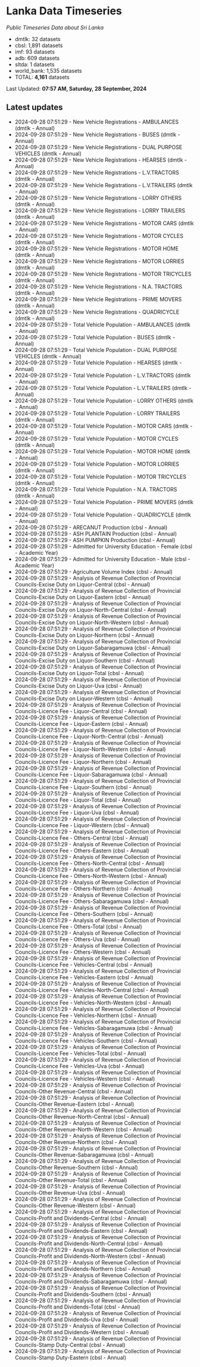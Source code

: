 # Lanka Data Timeseries
*Public Timeseries Data about Sri Lanka*

* dmtlk: 32 datasets
* cbsl: 1,891 datasets
* imf: 93 datasets
* adb: 609 datasets
* sltda: 1 datasets
* world_bank: 1,535 datasets
* TOTAL: **4,161** datasets

Last Updated: **07:57 AM, Saturday, 28 September, 2024**

## Latest updates

* 2024-09-28 07:51:29 - New Vehicle Registrations - AMBULANCES (dmtlk - Annual)
* 2024-09-28 07:51:29 - New Vehicle Registrations - BUSES (dmtlk - Annual)
* 2024-09-28 07:51:29 - New Vehicle Registrations - DUAL PURPOSE VEHICLES (dmtlk - Annual)
* 2024-09-28 07:51:29 - New Vehicle Registrations - HEARSES (dmtlk - Annual)
* 2024-09-28 07:51:29 - New Vehicle Registrations - L.V.TRACTORS (dmtlk - Annual)
* 2024-09-28 07:51:29 - New Vehicle Registrations - L.V.TRAILERS (dmtlk - Annual)
* 2024-09-28 07:51:29 - New Vehicle Registrations - LORRY OTHERS (dmtlk - Annual)
* 2024-09-28 07:51:29 - New Vehicle Registrations - LORRY TRAILERS (dmtlk - Annual)
* 2024-09-28 07:51:29 - New Vehicle Registrations - MOTOR CARS (dmtlk - Annual)
* 2024-09-28 07:51:29 - New Vehicle Registrations - MOTOR CYCLES (dmtlk - Annual)
* 2024-09-28 07:51:29 - New Vehicle Registrations - MOTOR HOME (dmtlk - Annual)
* 2024-09-28 07:51:29 - New Vehicle Registrations - MOTOR LORRIES (dmtlk - Annual)
* 2024-09-28 07:51:29 - New Vehicle Registrations - MOTOR TRICYCLES (dmtlk - Annual)
* 2024-09-28 07:51:29 - New Vehicle Registrations - N.A. TRACTORS (dmtlk - Annual)
* 2024-09-28 07:51:29 - New Vehicle Registrations - PRIME MOVERS (dmtlk - Annual)
* 2024-09-28 07:51:29 - New Vehicle Registrations - QUADRICYCLE (dmtlk - Annual)
* 2024-09-28 07:51:29 - Total Vehicle Population - AMBULANCES (dmtlk - Annual)
* 2024-09-28 07:51:29 - Total Vehicle Population - BUSES (dmtlk - Annual)
* 2024-09-28 07:51:29 - Total Vehicle Population - DUAL PURPOSE VEHICLES (dmtlk - Annual)
* 2024-09-28 07:51:29 - Total Vehicle Population - HEARSES (dmtlk - Annual)
* 2024-09-28 07:51:29 - Total Vehicle Population - L.V.TRACTORS (dmtlk - Annual)
* 2024-09-28 07:51:29 - Total Vehicle Population - L.V.TRAILERS (dmtlk - Annual)
* 2024-09-28 07:51:29 - Total Vehicle Population - LORRY OTHERS (dmtlk - Annual)
* 2024-09-28 07:51:29 - Total Vehicle Population - LORRY TRAILERS (dmtlk - Annual)
* 2024-09-28 07:51:29 - Total Vehicle Population - MOTOR CARS (dmtlk - Annual)
* 2024-09-28 07:51:29 - Total Vehicle Population - MOTOR CYCLES (dmtlk - Annual)
* 2024-09-28 07:51:29 - Total Vehicle Population - MOTOR HOME (dmtlk - Annual)
* 2024-09-28 07:51:29 - Total Vehicle Population - MOTOR LORRIES (dmtlk - Annual)
* 2024-09-28 07:51:29 - Total Vehicle Population - MOTOR TRICYCLES (dmtlk - Annual)
* 2024-09-28 07:51:29 - Total Vehicle Population - N.A. TRACTORS (dmtlk - Annual)
* 2024-09-28 07:51:29 - Total Vehicle Population - PRIME MOVERS (dmtlk - Annual)
* 2024-09-28 07:51:29 - Total Vehicle Population - QUADRICYCLE (dmtlk - Annual)
* 2024-09-28 07:51:29 - ARECANUT Production (cbsl - Annual)
* 2024-09-28 07:51:29 - ASH PLANTAIN Production (cbsl - Annual)
* 2024-09-28 07:51:29 - ASH PUMPKIN Production (cbsl - Annual)
* 2024-09-28 07:51:29 - Admitted for University Education - Female (cbsl - Academic Year)
* 2024-09-28 07:51:29 - Admitted for University Education - Male (cbsl - Academic Year)
* 2024-09-28 07:51:29 - Agriculture Volume Index (cbsl - Annual)
* 2024-09-28 07:51:29 - Analysis of Revenue Collection of Provincial Councils-Excise Duty on Liquor-Central (cbsl - Annual)
* 2024-09-28 07:51:29 - Analysis of Revenue Collection of Provincial Councils-Excise Duty on Liquor-Eastern (cbsl - Annual)
* 2024-09-28 07:51:29 - Analysis of Revenue Collection of Provincial Councils-Excise Duty on Liquor-North-Central (cbsl - Annual)
* 2024-09-28 07:51:29 - Analysis of Revenue Collection of Provincial Councils-Excise Duty on Liquor-North-Western (cbsl - Annual)
* 2024-09-28 07:51:29 - Analysis of Revenue Collection of Provincial Councils-Excise Duty on Liquor-Northern (cbsl - Annual)
* 2024-09-28 07:51:29 - Analysis of Revenue Collection of Provincial Councils-Excise Duty on Liquor-Sabaragamuwa (cbsl - Annual)
* 2024-09-28 07:51:29 - Analysis of Revenue Collection of Provincial Councils-Excise Duty on Liquor-Southern (cbsl - Annual)
* 2024-09-28 07:51:29 - Analysis of Revenue Collection of Provincial Councils-Excise Duty on Liquor-Total (cbsl - Annual)
* 2024-09-28 07:51:29 - Analysis of Revenue Collection of Provincial Councils-Excise Duty on Liquor-Uva (cbsl - Annual)
* 2024-09-28 07:51:29 - Analysis of Revenue Collection of Provincial Councils-Excise Duty on Liquor-Western (cbsl - Annual)
* 2024-09-28 07:51:29 - Analysis of Revenue Collection of Provincial Councils-Licence Fee - Liquor-Central (cbsl - Annual)
* 2024-09-28 07:51:29 - Analysis of Revenue Collection of Provincial Councils-Licence Fee - Liquor-Eastern (cbsl - Annual)
* 2024-09-28 07:51:29 - Analysis of Revenue Collection of Provincial Councils-Licence Fee - Liquor-North-Central (cbsl - Annual)
* 2024-09-28 07:51:29 - Analysis of Revenue Collection of Provincial Councils-Licence Fee - Liquor-North-Western (cbsl - Annual)
* 2024-09-28 07:51:29 - Analysis of Revenue Collection of Provincial Councils-Licence Fee - Liquor-Northern (cbsl - Annual)
* 2024-09-28 07:51:29 - Analysis of Revenue Collection of Provincial Councils-Licence Fee - Liquor-Sabaragamuwa (cbsl - Annual)
* 2024-09-28 07:51:29 - Analysis of Revenue Collection of Provincial Councils-Licence Fee - Liquor-Southern (cbsl - Annual)
* 2024-09-28 07:51:29 - Analysis of Revenue Collection of Provincial Councils-Licence Fee - Liquor-Total (cbsl - Annual)
* 2024-09-28 07:51:29 - Analysis of Revenue Collection of Provincial Councils-Licence Fee - Liquor-Uva (cbsl - Annual)
* 2024-09-28 07:51:29 - Analysis of Revenue Collection of Provincial Councils-Licence Fee - Liquor-Western (cbsl - Annual)
* 2024-09-28 07:51:29 - Analysis of Revenue Collection of Provincial Councils-Licence Fee - Others-Central (cbsl - Annual)
* 2024-09-28 07:51:29 - Analysis of Revenue Collection of Provincial Councils-Licence Fee - Others-Eastern (cbsl - Annual)
* 2024-09-28 07:51:29 - Analysis of Revenue Collection of Provincial Councils-Licence Fee - Others-North-Central (cbsl - Annual)
* 2024-09-28 07:51:29 - Analysis of Revenue Collection of Provincial Councils-Licence Fee - Others-North-Western (cbsl - Annual)
* 2024-09-28 07:51:29 - Analysis of Revenue Collection of Provincial Councils-Licence Fee - Others-Northern (cbsl - Annual)
* 2024-09-28 07:51:29 - Analysis of Revenue Collection of Provincial Councils-Licence Fee - Others-Sabaragamuwa (cbsl - Annual)
* 2024-09-28 07:51:29 - Analysis of Revenue Collection of Provincial Councils-Licence Fee - Others-Southern (cbsl - Annual)
* 2024-09-28 07:51:29 - Analysis of Revenue Collection of Provincial Councils-Licence Fee - Others-Total (cbsl - Annual)
* 2024-09-28 07:51:29 - Analysis of Revenue Collection of Provincial Councils-Licence Fee - Others-Uva (cbsl - Annual)
* 2024-09-28 07:51:29 - Analysis of Revenue Collection of Provincial Councils-Licence Fee - Others-Western (cbsl - Annual)
* 2024-09-28 07:51:29 - Analysis of Revenue Collection of Provincial Councils-Licence Fee - Vehicles-Central (cbsl - Annual)
* 2024-09-28 07:51:29 - Analysis of Revenue Collection of Provincial Councils-Licence Fee - Vehicles-Eastern (cbsl - Annual)
* 2024-09-28 07:51:29 - Analysis of Revenue Collection of Provincial Councils-Licence Fee - Vehicles-North-Central (cbsl - Annual)
* 2024-09-28 07:51:29 - Analysis of Revenue Collection of Provincial Councils-Licence Fee - Vehicles-North-Western (cbsl - Annual)
* 2024-09-28 07:51:29 - Analysis of Revenue Collection of Provincial Councils-Licence Fee - Vehicles-Northern (cbsl - Annual)
* 2024-09-28 07:51:29 - Analysis of Revenue Collection of Provincial Councils-Licence Fee - Vehicles-Sabaragamuwa (cbsl - Annual)
* 2024-09-28 07:51:29 - Analysis of Revenue Collection of Provincial Councils-Licence Fee - Vehicles-Southern (cbsl - Annual)
* 2024-09-28 07:51:29 - Analysis of Revenue Collection of Provincial Councils-Licence Fee - Vehicles-Total (cbsl - Annual)
* 2024-09-28 07:51:29 - Analysis of Revenue Collection of Provincial Councils-Licence Fee - Vehicles-Uva (cbsl - Annual)
* 2024-09-28 07:51:29 - Analysis of Revenue Collection of Provincial Councils-Licence Fee - Vehicles-Western (cbsl - Annual)
* 2024-09-28 07:51:29 - Analysis of Revenue Collection of Provincial Councils-Other Revenue-Central (cbsl - Annual)
* 2024-09-28 07:51:29 - Analysis of Revenue Collection of Provincial Councils-Other Revenue-Eastern (cbsl - Annual)
* 2024-09-28 07:51:29 - Analysis of Revenue Collection of Provincial Councils-Other Revenue-North-Central (cbsl - Annual)
* 2024-09-28 07:51:29 - Analysis of Revenue Collection of Provincial Councils-Other Revenue-North-Western (cbsl - Annual)
* 2024-09-28 07:51:29 - Analysis of Revenue Collection of Provincial Councils-Other Revenue-Northern (cbsl - Annual)
* 2024-09-28 07:51:29 - Analysis of Revenue Collection of Provincial Councils-Other Revenue-Sabaragamuwa (cbsl - Annual)
* 2024-09-28 07:51:29 - Analysis of Revenue Collection of Provincial Councils-Other Revenue-Southern (cbsl - Annual)
* 2024-09-28 07:51:29 - Analysis of Revenue Collection of Provincial Councils-Other Revenue-Total (cbsl - Annual)
* 2024-09-28 07:51:29 - Analysis of Revenue Collection of Provincial Councils-Other Revenue-Uva (cbsl - Annual)
* 2024-09-28 07:51:29 - Analysis of Revenue Collection of Provincial Councils-Other Revenue-Western (cbsl - Annual)
* 2024-09-28 07:51:29 - Analysis of Revenue Collection of Provincial Councils-Profit and Dividends-Central (cbsl - Annual)
* 2024-09-28 07:51:29 - Analysis of Revenue Collection of Provincial Councils-Profit and Dividends-Eastern (cbsl - Annual)
* 2024-09-28 07:51:29 - Analysis of Revenue Collection of Provincial Councils-Profit and Dividends-North-Central (cbsl - Annual)
* 2024-09-28 07:51:29 - Analysis of Revenue Collection of Provincial Councils-Profit and Dividends-North-Western (cbsl - Annual)
* 2024-09-28 07:51:29 - Analysis of Revenue Collection of Provincial Councils-Profit and Dividends-Northern (cbsl - Annual)
* 2024-09-28 07:51:29 - Analysis of Revenue Collection of Provincial Councils-Profit and Dividends-Sabaragamuwa (cbsl - Annual)
* 2024-09-28 07:51:29 - Analysis of Revenue Collection of Provincial Councils-Profit and Dividends-Southern (cbsl - Annual)
* 2024-09-28 07:51:29 - Analysis of Revenue Collection of Provincial Councils-Profit and Dividends-Total (cbsl - Annual)
* 2024-09-28 07:51:29 - Analysis of Revenue Collection of Provincial Councils-Profit and Dividends-Uva (cbsl - Annual)
* 2024-09-28 07:51:29 - Analysis of Revenue Collection of Provincial Councils-Profit and Dividends-Western (cbsl - Annual)
* 2024-09-28 07:51:29 - Analysis of Revenue Collection of Provincial Councils-Stamp Duty-Central (cbsl - Annual)
* 2024-09-28 07:51:29 - Analysis of Revenue Collection of Provincial Councils-Stamp Duty-Eastern (cbsl - Annual)